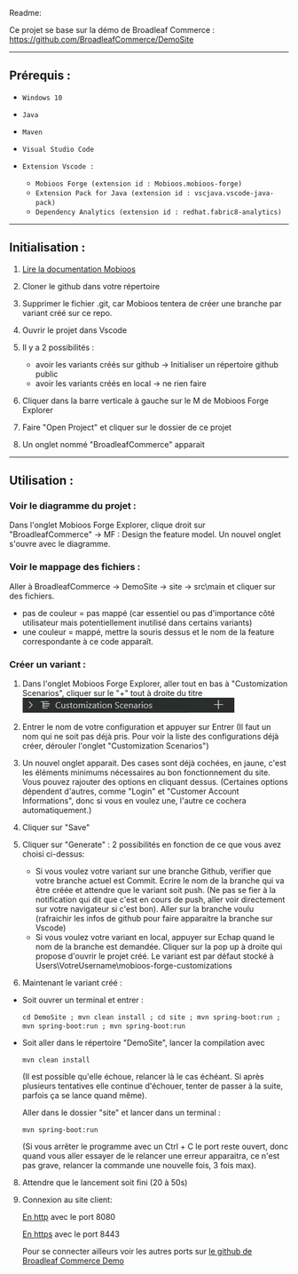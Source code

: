 Readme:

Ce projet se base sur la démo de Broadleaf Commerce : https://github.com/BroadleafCommerce/DemoSite

------------------------------------------------------------------------------------------------------
## Prérequis :
- `Windows 10`
- `Java`
- `Maven`
- `Visual Studio Code`

- `Extension Vscode :`
    - `Mobioos Forge (extension id : Mobioos.mobioos-forge)`
    - `Extension Pack for Java (extension id : vscjava.vscode-java-pack)` 
    - `Dependency Analytics (extension id : redhat.fabric8-analytics)`
------------------------------------------------------------------------------------------------------
## Initialisation :
1. [Lire la documentation Mobioos](https://documentation.mobioos.ai/?id=what-is-mobioos-forge ) 

2. Cloner le github dans votre répertoire
3. Supprimer le fichier .git, car Mobioos tentera de créer une branche par variant créé sur ce repo.
4. Ouvrir le projet dans Vscode
5. Il y a 2 possibilités :

    - avoir les variants créés sur github -> Initialiser un répertoire github public 
    - avoir les variants créés en local -> ne rien faire


6. Cliquer dans la barre verticale à gauche sur le M de Mobioos Forge Explorer

7. Faire "Open Project" et cliquer sur le dossier de ce projet
8. Un onglet nommé "BroadleafCommerce" apparait

------------------------------------------------------------------------------------------------------
## Utilisation :
### Voir le diagramme du projet :
Dans l'onglet Mobioos Forge Explorer, clique droit sur "BroadleafCommerce" -> MF : Design the feature model. Un nouvel onglet s'ouvre avec le diagramme.
    
### Voir le mappage des fichiers :
Aller à BroadleafCommerce -> DemoSite -> site -> src\main et cliquer sur des fichiers. 
- pas de couleur = pas mappé (car essentiel ou pas d'importance côté utilisateur mais potentiellement inutilisé dans certains variants)
- une couleur = mappé, mettre la souris dessus et le nom de la feature correspondante à ce code apparaît.

### Créer un variant :
1. Dans l'onglet Mobioos Forge Explorer, aller tout en bas à "Customization Scenarios", cliquer sur le "+" tout à droite du titre
![ImageCustomSCenarios](ReadmeImages/ReadmeImagesCustomScenarios.png)
2. Entrer le nom de votre configuration et appuyer sur Entrer (Il faut un nom qui ne soit pas déjà pris. Pour voir la liste des configurations déjà créer, dérouler l'onglet "Customization Scenarios")
3. Un nouvel onglet apparait. Des cases sont déjà cochées, en jaune, c'est les éléments minimums nécessaires au bon fonctionnement du site. Vous pouvez rajouter des options en cliquant dessus.
(Certaines options dépendent d'autres, comme "Login" et "Customer Account Informations", donc si vous en voulez une, l'autre ce cochera automatiquement.)
4. Cliquer sur "Save"



5. Cliquer sur "Generate" : 2 possibilités en fonction de ce que vous avez choisi ci-dessus:
    - Si vous voulez votre variant sur une branche Github, verifier que votre branche actuel est Commit. Ecrire le nom de la branche qui va être créée et attendre que le variant soit push. (Ne pas se fier à la notification qui dit que c'est en cours de push, aller voir directement sur votre navigateur si c'est bon).
    Aller sur la branche voulu (rafraichir les infos de github pour faire apparaitre la branche sur Vscode)
    -  Si vous voulez votre variant en local, appuyer sur Echap quand le nom de la branche est demandée. Cliquer sur la pop up à droite qui propose d'ouvrir le projet créé. Le variant est par défaut stocké à Users\VotreUsername\mobioos-forge-customizations

8. Maintenant le variant créé :
- Soit ouvrer un terminal et entrer :
    ```shell
    cd DemoSite ; mvn clean install ; cd site ; mvn spring-boot:run ; mvn spring-boot:run ; mvn spring-boot:run
    ```
- Soit aller dans le répertoire "DemoSite", lancer la compilation avec 
    ```shell
    mvn clean install
    ``` 
    (Il est possible qu'elle échoue, relancer là le cas échéant. Si après plusieurs tentatives elle continue d'échouer, tenter de passer à la suite, parfois ça se lance quand même).

    Aller dans le dossier "site" et lancer dans un terminal :
    ```shell
    mvn spring-boot:run 
    ```
    (Si vous arrêter le programme avec un Ctrl + C le port reste ouvert, donc quand vous aller essayer de le relancer une erreur apparaitra, ce n'est pas grave, relancer la commande une nouvelle fois, 3 fois max).

8. Attendre que le lancement soit fini (20 à 50s)
9. Connexion au site client:

    [En http](http://localhost:8080) avec le port 8080

    [En https](https://localhost:8443) avec le port 8443





    Pour se connecter ailleurs voir les autres ports sur [le github de Broadleaf Commerce Demo](https://github.com/BroadleafCommerce/DemoSite#active-ports)